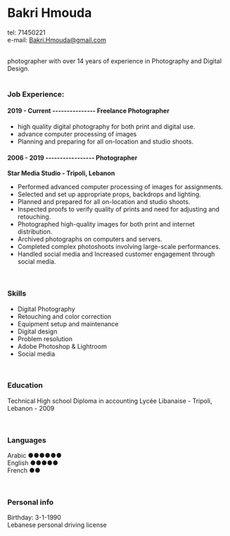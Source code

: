 # Bakri Hmouda
    
    
tel: 71450221   
e-mail: Bakri.Hmouda@gmail.com   
<br/>  

photographer with over 14 years of experience in Photography and Digital Design.  
<br/>
      
### Job Experience:
    

  #### 2019 - Current --------------- Freelance Photographer   
  - high quality digital photography for both print and digital use.
  - advance computer processing of images 
  - Planning and preparing for all on-location and studio shoots.
    

#### 2006 - 2019 ----------------- Photographer
**Star Media Studio - Tripoli, Lebanon**
-	Performed advanced computer processing of images for assignments.
-	Selected and set up appropriate props, backdrops and lighting.
-	Planned and prepared for all on-location and studio shoots.
-	Inspected proofs to verify quality of prints and need for adjusting and retouching.
-	Photographed high-quality images for both print and internet distribution.
-	Archived photographs on computers and servers.
-	Completed complex photoshoots involving large-scale performances.
-	Handled social media and Increased customer engagement through social media.
  
<br/>

### Skills

-	Digital Photography
-	Retouching and color correction
-	Equipment setup and maintenance
-	Digital design
-	Problem resolution
-	Adobe Photoshop & Lightroom
-	Social media 

<br/>

### Education

Technical High school Diploma in accounting
Lycée Libanaise - Tripoli, Lebanon - 2009

<br/>

### Languages 

Arabic    ●●●●●●  
English  ●●●●●   
French   ●●   

<br/>

### Personal info 

Birthday: 3-1-1990  
Lebanese personal driving license